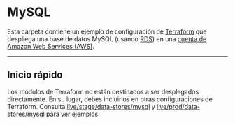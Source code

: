 # MySQL

Esta carpeta contiene un ejemplo de configuración de [Terraform](https://www.terraform.io/) que despliega una base de datos MySQL (usando [RDS](https://aws.amazon.com/rds/)) en una [cuenta de Amazon Web Services (AWS)](http://aws.amazon.com/).

---

## Inicio rápido

Los módulos de Terraform no están destinados a ser desplegados directamente. En su lugar, debes incluirlos en otras configuraciones de Terraform. Consulta [live/stage/data-stores/mysql](../../../live/stage/data-stores/mysql) y [live/prod/data-stores/mysql](../../../live/prod/data-stores/mysql) para ver ejemplos.